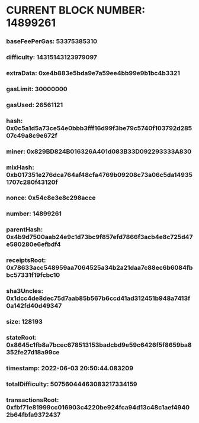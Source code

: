 # CURRENT BLOCK NUMBER: 14899261

### baseFeePerGas: 53375385310
### difficulty: 14315143123979097
### extraData: 0xe4b883e5bda9e7a59ee4bb99e9b1bc4b3321
### gasLimit: 30000000
### gasUsed: 26561121
### hash: 0x0c5a1d5a73ce54e0bbb3fff16d99f3be79c5740f103792d28507c49a8c9e672f
### miner: 0x829BD824B016326A401d083B33D092293333A830
### mixHash: 0xb017351e276dca764af48cfa4769b09208c73a06c5da149351707c280f43120f
### nonce: 0x54c8e3e8c298acce
### number: 14899261
### parentHash: 0x4b9d7500aab24e9c1d73bc9f857efd7866f3acb4e8c725d47e580280e6efbdf4
### receiptsRoot: 0x78633acc548959aa7064525a34b2a21daa7c88ec6b6084fbbc57331f19fcbc10
### sha3Uncles: 0x1dcc4de8dec75d7aab85b567b6ccd41ad312451b948a7413f0a142fd40d49347
### size: 128193
### stateRoot: 0x8645c1fb8a7bcec678513153badcbd9e59c6426f5f8659ba8352fe27d18a99ce
### timestamp: 2022-06-03 20:50:44.083209
### totalDifficulty: 50756044463083217334159
### transactionsRoot: 0xfbf71e81999cc016903c4220be924fca94d13c48c1aef49402b64fbfa9372437
